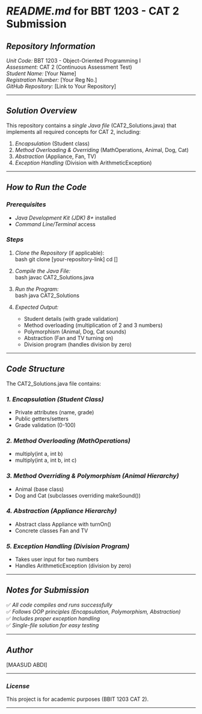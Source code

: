 # *README.md* for BBT 1203 - CAT 2 Submission  

## *Repository Information*  
*Unit Code:* BBT 1203 - Object-Oriented Programming I  
*Assessment:* CAT 2 (Continuous Assessment Test)  
*Student Name:* [Your Name]  
*Registration Number:* [Your Reg No.]  
*GitHub Repository:* [Link to Your Repository]  

---

## *Solution Overview*  
This repository contains a *single Java file* (CAT2_Solutions.java) that implements all required concepts for CAT 2, including:  
1. *Encapsulation* (Student class)  
2. *Method Overloading & Overriding* (MathOperations, Animal, Dog, Cat)  
3. *Abstraction* (Appliance, Fan, TV)  
4. *Exception Handling* (Division with ArithmeticException)  

---

## *How to Run the Code*  

### *Prerequisites*  
- *Java Development Kit (JDK) 8+* installed  
- *Command Line/Terminal* access  

### *Steps*  
1. *Clone the Repository* (if applicable):  
   bash
   git clone [your-repository-link]
   cd []
   

2. *Compile the Java File:*  
   bash
   javac CAT2_Solutions.java
   

3. *Run the Program:*  
   bash
   java CAT2_Solutions
   

4. *Expected Output:*  
   - Student details (with grade validation)  
   - Method overloading (multiplication of 2 and 3 numbers)  
   - Polymorphism (Animal, Dog, Cat sounds)  
   - Abstraction (Fan and TV turning on)  
   - Division program (handles division by zero)  

---

## *Code Structure*  
The CAT2_Solutions.java file contains:  

### *1. Encapsulation (Student Class)*  
- Private attributes (name, grade)  
- Public getters/setters  
- Grade validation (0-100)  

### *2. Method Overloading (MathOperations)*  
- multiply(int a, int b)  
- multiply(int a, int b, int c)  

### *3. Method Overriding & Polymorphism (Animal Hierarchy)*  
- Animal (base class)  
- Dog and Cat (subclasses overriding makeSound())  

### *4. Abstraction (Appliance Hierarchy)*  
- Abstract class Appliance with turnOn()  
- Concrete classes Fan and TV  

### *5. Exception Handling (Division Program)*  
- Takes user input for two numbers  
- Handles ArithmeticException (division by zero)  

---

## *Notes for Submission*  
✅ *All code compiles and runs successfully*  
✅ *Follows OOP principles (Encapsulation, Polymorphism, Abstraction)*  
✅ *Includes proper exception handling*  
✅ *Single-file solution for easy testing*  

---

## *Author*  
[MAASUD ABDI]  


 

---

### *License*  
This project is for academic purposes (BBIT 1203 CAT 2).  

---
